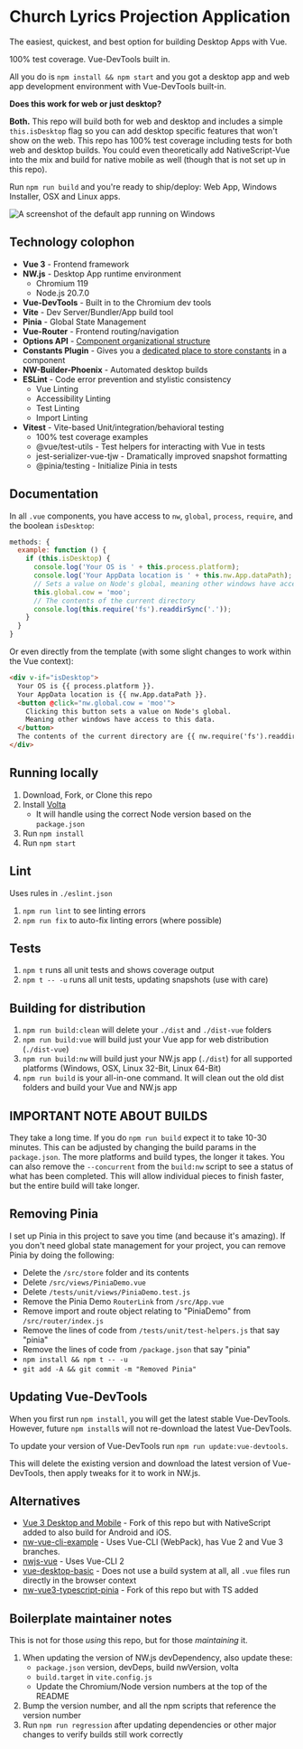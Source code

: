 # Church Lyrics Projection Application

The easiest, quickest, and best option for building Desktop Apps with Vue.

100% test coverage. Vue-DevTools built in.

All you do is `npm install && npm start` and you got a desktop app and web app development environment with Vue-DevTools built-in.

**Does this work for web or just desktop?**

**Both.** This repo will build both for web and desktop and includes a simple `this.isDesktop` flag so you can add desktop specific features that won't show on the web. This repo has 100% test coverage including tests for both web and desktop builds. You could even theoretically add NativeScript-Vue into the mix and build for native mobile as well (though that is not set up in this repo).

Run `npm run build` and you're ready to ship/deploy: Web App, Windows Installer, OSX and Linux apps.

![A screenshot of the default app running on Windows](screenshot.png)


## Technology colophon

* **Vue 3** - Frontend framework
* **NW.js** - Desktop App runtime environment
  * Chromium 119
  * Node.js 20.7.0
* **Vue-DevTools** - Built in to the Chromium dev tools
* **Vite** - Dev Server/Bundler/App build tool
* **Pinia** - Global State Management
* **Vue-Router** - Frontend routing/navigation
* **Options API** - [Component organizational structure](https://user-images.githubusercontent.com/4629794/204181213-6c9bcece-62fb-4790-8fc2-7df546ca7df5.png)
* **Constants Plugin** - Gives you a [dedicated place to store constants](https://github.com/TheJaredWilcurt/vue-options-api-constants-plugin) in a component
* **NW-Builder-Phoenix** - Automated desktop builds
* **ESLint** - Code error prevention and stylistic consistency
  * Vue Linting
  * Accessibility Linting
  * Test Linting
  * Import Linting
* **Vitest** - Vite-based Unit/integration/behavioral testing
  * 100% test coverage examples
  * @vue/test-utils - Test helpers for interacting with Vue in tests
  * jest-serializer-vue-tjw - Dramatically improved snapshot formatting
  * @pinia/testing - Initialize Pinia in tests


## Documentation

In all `.vue` components, you have access to `nw`, `global`, `process`, `require`, and the boolean `isDesktop`:

```js
methods: {
  example: function () {
    if (this.isDesktop) {
      console.log('Your OS is ' + this.process.platform);
      console.log('Your AppData location is ' + this.nw.App.dataPath);
      // Sets a value on Node's global, meaning other windows have access to this data.
      this.global.cow = 'moo';
      // The contents of the current directory
      console.log(this.require('fs').readdirSync('.'));
    }
  }
}
```

Or even directly from the template (with some slight changes to work within the Vue context):
```html
<div v-if="isDesktop">
  Your OS is {{ process.platform }}.
  Your AppData location is {{ nw.App.dataPath }}.
  <button @click="nw.global.cow = 'moo'">
    Clicking this button sets a value on Node's global.
    Meaning other windows have access to this data.
  </button>
  The contents of the current directory are {{ nw.require('fs').readdirSync('.') }}.
</div>
```


## Running locally

1. Download, Fork, or Clone this repo
1. Install [Volta](https://volta.sh)
   * It will handle using the correct Node version based on the `package.json`
1. Run `npm install`
1. Run `npm start`


## Lint

Uses rules in `./eslint.json`

1. `npm run lint` to see linting errors
1. `npm run fix` to auto-fix linting errors (where possible)


## Tests

1. `npm t` runs all unit tests and shows coverage output
1. `npm t -- -u` runs all unit tests, updating snapshots (use with care)


## Building for distribution

1. `npm run build:clean` will delete your `./dist` and `./dist-vue` folders
1. `npm run build:vue` will build just your Vue app for web distribution (`./dist-vue`)
1. `npm run build:nw` will build just your NW.js app (`./dist`) for all supported platforms (Windows, OSX, Linux 32-Bit, Linux 64-Bit)
1. `npm run build` is your all-in-one command. It will clean out the old dist folders and build your Vue and NW.js app


## IMPORTANT NOTE ABOUT BUILDS

They take a long time. If you do `npm run build` expect it to take 10-30 minutes. This can be adjusted by changing the build params in the `package.json`. The more platforms and build types, the longer it takes. You can also remove the `--concurrent` from the `build:nw` script to see a status of what has been completed. This will allow individual pieces to finish faster, but the entire build will take longer.


## Removing Pinia

I set up Pinia in this project to save you time (and because it's amazing). If you don't need global state management for your project, you can remove Pinia by doing the following:

* Delete the `/src/store` folder and its contents
* Delete `/src/views/PiniaDemo.vue`
* Delete `/tests/unit/views/PiniaDemo.test.js`
* Remove the Pinia Demo `RouterLink` from `/src/App.vue`
* Remove import and route object relating to "PiniaDemo" from `/src/router/index.js`
* Remove the lines of code from `/tests/unit/test-helpers.js` that say "pinia"
* Remove the lines of code from `/package.json` that say "pinia"
* `npm install && npm t -- -u`
* `git add -A && git commit -m "Removed Pinia"`


## Updating Vue-DevTools

When you first run `npm install`, you will get the latest stable Vue-DevTools. However, future `npm install`s will not re-download the latest Vue-DevTools.

To update your version of Vue-DevTools run `npm run update:vue-devtools`.

This will delete the existing version and download the latest version of Vue-DevTools, then apply tweaks for it to work in NW.js.


## Alternatives

* [Vue 3 Desktop and Mobile](https://github.com/rigor789/nw-vue3-boilerplate) - Fork of this repo but with NativeScript added to also build for Android and iOS.
* [nw-vue-cli-example](https://github.com/nwutils/nw-vue-cli-example) - Uses Vue-CLI (WebPack), has Vue 2 and Vue 3 branches.
* [nwjs-vue](https://github.com/elegantweb/nwjs-vue) - Uses Vue-CLI 2
* [vue-desktop-basic](https://github.com/TheJaredWilcurt/vue-desktop-basic) - Does not use a build system at all, all `.vue` files run directly in the browser context
* [nw-vue3-typescript-pinia](https://github.com/codeh2o/nw-vue3-typescript-pinia) - Fork of this repo but with TS added


## Boilerplate maintainer notes

This is not for those *using* this repo, but for those *maintaining* it.

1. When updating the version of NW.js devDependency, also update these:
   * `package.json` version, devDeps, build nwVersion, volta
   * `build.target` in `vite.config.js`
   * Update the Chromium/Node version numbers at the top of the README
1. Bump the version number, and all the npm scripts that reference the version number
1. Run `npm run regression` after updating dependencies or other major changes to verify builds still work correctly

